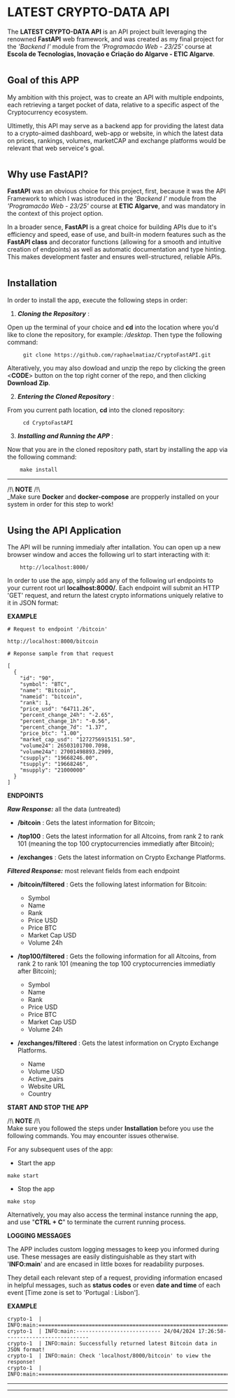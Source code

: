 # LATEST CRYPTO-DATA API

The **LATEST CRYPTO-DATA API** is an API project built leveraging the renowned **FastAPI** web framework, and was created as my final project for the *'Backend I'*  module from the *'Programacão Web - 23/25'* course at **Escola de Tecnologias, Inovação e Criação do Algarve - ETIC Algarve**.

#
## Goal of this APP

My ambition with this project, was to create an API with multiple endpoints, each retrieving a target pocket of data, relative to a specific aspect of the Cryptocurrency ecosystem. 

Ultimetly, this API may serve as a backend app for providing the latest data to a crypto-aimed dashboard, web-app or website, in which the latest data on prices, rankings, volumes, marketCAP and exchange platforms would be relevant that web serveice's goal.

#
## Why use FastAPI?

**FastAPI** was an obvious choice for this project, first, because it was the API Framework to which I was istroduced in the *'Backend I'*  module from the *'Programacão Web - 23/25'* course at **ETIC Algarve**, and was mandatory in the context of this project option. 

In a broader sence, **FastAPI** is a great choice for building APIs due to it's efficiency and speed, ease of use, and built-in modern features such as the **FastAPI class** and decorator functions (allowing for a smooth and intuitive creation of endpoints) as well as automatic documentation and type hinting. This makes development faster and ensures well-structured, reliable APIs. 

#
## Installation

In order to install the app, execute the following steps in order:



1. ***Cloning the Repository*** : 

Open up the terminal of your choice and **cd** into the location where you'd like to clone the repository, for example: _/desktop_. Then type the following command:
```
     git clone https://github.com/raphaelmatiaz/CryptoFastAPI.git
```
Alteratively, you may also dowload and unzip the repo by clicking the green <**CODE**> button on the top right corner of the repo, and then clicking **Download Zip**.

2. ***Entering the Cloned Repository*** : 

From you current path location, **cd** into the cloned repository:
```
     cd CryptoFastAPI
```
3. ***Installing and Running the APP*** : 

Now that you are in the cloned repository path, start by installing the app via the following command:
```
    make install
```
---------------------
/!\ **NOTE** /!\  
_Make sure **Docker** and **docker-compose** are propperly installed on your system in order for this step to work! 

#
## Using the API Application

The API will be running immedialy after intallation. You can open up a new browser window and acces the following url to start interacting with it:
```
    http://localhost:8000/
```
In order to use the app, simply add any of the following url endpoints to your current root url __localhost:8000/__. Each endpoint will submit an HTTP 'GET' request, and return the latest crypto informations uniquely relative to it in JSON format:

**EXAMPLE** 

```
# Request to endpoint '/bitcoin'

http://localhost:8000/bitcoin
```

```
# Reponse sample from that request

[
  {
    "id": "90",
    "symbol": "BTC",
    "name": "Bitcoin",
    "nameid": "bitcoin",
    "rank": 1,
    "price_usd": "64711.26",
    "percent_change_24h": "-2.65",
    "percent_change_1h": "-0.56",
    "percent_change_7d": "1.37",
    "price_btc": "1.00",
    "market_cap_usd": "1272756915151.50",
    "volume24": 26503101700.7098,
    "volume24a": 27001498893.2909,
    "csupply": "19668246.00",
    "tsupply": "19668246",
    "msupply": "21000000"
  }
]
```


**ENDPOINTS**

*__Raw Response:__*
all the data (untreated)

* **/bitcoin** : Gets the latest information for Bitcoin;

* **/top100** : Gets the latest information for all Altcoins, from rank 2 to  rank 101 (meaning the top 100 cryptocurrencies immediatly after Bitcoin);

* **/exchanges** : Gets the latest information on Crypto Exchange Platforms.

*__Filtered Response:__*
most relevant fields from each endpoint 


* **/bitcoin/filtered** : Gets the following latest information for Bitcoin:

    * Symbol
    * Name
    * Rank
    * Price USD
    * Price BTC
    * Market Cap USD
    * Volume 24h

* **/top100/filtered** : Gets the following information for all Altcoins, from rank 2 to  rank 101 (meaning the top 100 cryptocurrencies immediatly after Bitcoin);

    * Symbol
    * Name
    * Rank
    * Price USD
    * Price BTC
    * Market Cap USD
    * Volume 24h

* **/exchanges/filtered** : Gets the latest information on Crypto Exchange Platforms.

    * Name
    * Volume USD
    * Active_pairs
    * Website URL
    * Country

**START AND STOP THE APP**

/!\ **NOTE** /!\  
Make sure you followed the steps under **Installation** before you use the following commands. You may encounter issues otherwise.

For any subsequent uses of the app:

* Start the app
```
make start
```
* Stop the app
```
make stop
```
Alternatively, you may also access the terminal instance running the app, and use "**CTRL + C**" to terminate the current running process.

**LOGGING MESSAGES**

The APP includes custom logging messages to keep you informed during use. These messages are easily distinguishable as they start with '**INFO:main**' and are encased in little boxes for readability purposes.

They detail each relevant step of a request, providing information encased in helpful messages, such as **status codes** or even **date and time** of each event [Time zone is set to 'Portugal : Lisbon'].

**EXAMPLE** 

```
crypto-1  | INFO:main:==========================================================================
crypto-1  | INFO:main:--------------------------- 24/04/2024 17:26:58---------------------------
crypto-1  | INFO:main: Successfully returned latest Bitcoin data in JSON format! 
crypto-1  | INFO:main: Check 'localhost/8000/bitcoin' to view the response! 
crypto-1  | INFO:main:==========================================================================
```


------------------
------------------